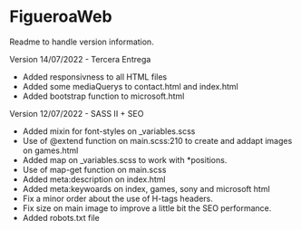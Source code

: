 # FigueroaWeb
Readme to handle version information.

Version 14/07/2022 - Tercera Entrega
- Added responsivness to all HTML files
- Added some mediaQuerys to contact.html and index.html
- Added bootstrap function to microsoft.html

Version 12/07/2022 - SASS II + SEO
- Added mixin for font-styles on _variables.scss
- Use of @extend function on main.scss:210 to create and addapt images on games.html
- Added map on _variables.scss to work with *positions.
- Use of map-get function on main.scss
- Added meta:description on index.html
- Added meta:keywoards on index, games, sony and microsoft html
- Fix a minor order about the use of H-tags headers.
- Fix size on main image to improve a little bit the SEO performance.
- Added robots.txt file